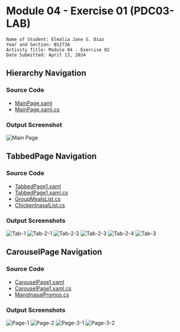# Module 04 - Exercise 01 (PDC03-LAB)

    Name of Student: Elmalia Jane S. Diaz
    Year and Section: BSIT3A
    Activity Title: Module 04 - Exercise 02
    Date Submitted: April 13, 2024
    
## Hierarchy Navigation
### Source Code
- [MainPage.xaml](Module04Navigation/Module04Navigation/MainPage.xaml)
- [MainPage.xaml.cs](Module04Navigation/Module04Navigation/MainPage.xaml.cs)
### Output Screenshot
![Main Page](Screenshots/Dashboard.png)

## TabbedPage Navigation
### Source Code
- [TabbedPage1.xaml](Module04Navigation/Module04Navigation/TabbedPage1.xaml)
- [TabbedPage1.xaml.cs](Module04Navigation/Module04Navigation/TabbedPage1.xaml.cs)
- [GroupMealsList.cs](Module04Navigation/Module04Navigation/GroupMealsList.cs)
- [ChickenInasalList.cs](Module04Navigation/Module04Navigation/ChickenInasalList.cs)
### Output Screenshots
![Tab-1](Screenshots/Tab-1.png)
![Tab-2-1](Screenshots/Tab-2-1.png)
![Tab-2-2](Screenshots/Tab-2-2.png)
![Tab-2-3](Screenshots/Tab-2-3.png)
![Tab-2-4](Screenshots/Tab-2-4.png)
![Tab-3](Screenshots/Tab-3.png)

## CarouselPage Navigation
### Source Code
- [CarouselPage1.xaml](Module04Navigation/Module04Navigation/CarouselPage1.xaml)
- [CarouselPage1.xaml.cs](Module04Navigation/Module04Navigation/CarouselPage1.xaml.cs)
- [MangInasalPromos.cs](Module04Navigation/Module04Navigation/MangInasalPromos.cs)
### Output Screenshots
![Page-1](Screenshots/Page-1.png)
![Page-2](Screenshots/Page-2.png)
![Page-3-1](Screenshots/Page-3-1.png)
![Page-3-2](Screenshots/Page-3-2.png)